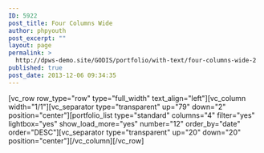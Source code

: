 ```yaml
---
ID: 5922
post_title: Four Columns Wide
author: phpyouth
post_excerpt: ""
layout: page
permalink: >
  http://dpws-demo.site/GODIS/portfolio/with-text/four-columns-wide-2
published: true
post_date: 2013-12-06 09:34:35
---
```

[vc_row row_type="row" type="full_width" text_align="left"][vc_column width="1/1"][vc_separator type="transparent" up="79" down="2" position="center"][portfolio_list type="standard" columns="4" filter="yes" lightbox="yes" show_load_more="yes" number="12" order_by="date" order="DESC"][vc_separator type="transparent" up="20" down="20" position="center"][/vc_column][/vc_row]